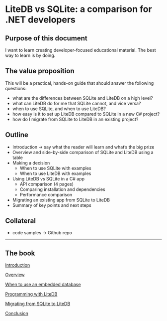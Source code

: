 # LiteDB vs SQLite: a comparison for .NET developers

## Purpose of this document

I want to learn creating developer-focused educational material. The best way to learn is by doing.

## The value proposition

This will be a practical, hands-on guide that should answer the following questions:

- what are the differences between SQLite and LiteDB on a high level?
- what can LiteDB do for me that SQLite cannot, and vice versa?
- when to use SQLite, and when to use LiteDB?
- how easy is it to set up LiteDB compared to SQLite in a new C# project?
- how do I migrate from SQLite to LiteDB in an existing project?

## Outline

- Introduction → say what the reader will learn and what’s the big prize
- Overview and side-by-side comparison of SQLite and LiteDB using a table
- Making a decision
    - When to use SQLite with examples
    - When to use LiteDB with examples
- Using LiteDB vs SQLite in a C# app
    - API comparison (4 pages)
    - Comparing installation and dependencies
    - Performance comparison
- Migrating an existing app from SQLite to LiteDB
- Summary of key points and next steps

## Collateral

- code samples → Github repo

---

## The book

[Introduction](1.%20Introduction.md)

[Overview](2.%20Overview.md)

[When to use an embedded database](3.%20When%20to%20use%20an%20embedded%20database.md)

[Programming with LiteDB](4.%20Programming%20with%20LiteDB.md)

[Migrating from SQLite to LiteDB](5.%20Migrating%20from%20SQLite%20to%20LiteDB.md)

[Conclusion](6.%20Conclusion.md)
